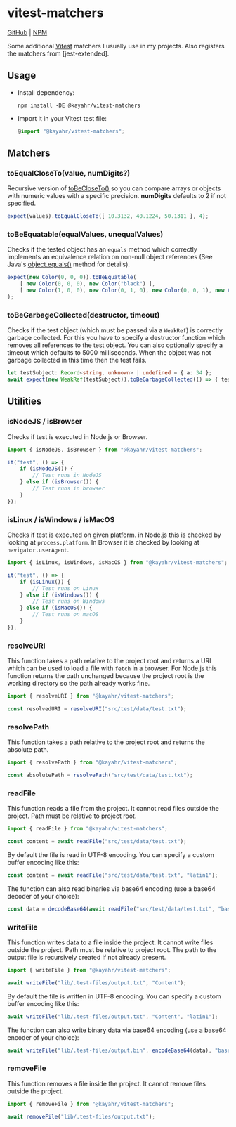 # vitest-matchers

[GitHub] | [NPM]

Some additional [Vitest] matchers I usually use in my projects. Also registers the matchers from [jest-extended].


## Usage

* Install dependency:

    ```
    npm install -DE @kayahr/vitest-matchers
    ```

* Import it in your Vitest test file:

    ```typescript
    @import "@kayahr/vitest-matchers";
    ```


## Matchers

### toEqualCloseTo(value, numDigits?)

Recursive version of [toBeCloseTo()] so you can compare arrays or objects with numeric values with a
specific precision. **numDigits** defaults to 2 if not specified.

```typescript
expect(values).toEqualCloseTo([ 10.3132, 40.1224, 50.1311 ], 4);
```

### toBeEquatable(equalValues, unequalValues)

Checks if the tested object has an `equals` method which correctly implements an equivalence relation on non-null object references (See Java's [object.equals()] method for details).

```typescript
expect(new Color(0, 0, 0)).toBeEquatable(
    [ new Color(0, 0, 0), new Color("black") ],
    [ new Color(1, 0, 0), new Color(0, 1, 0), new Color(0, 0, 1), new Color("white") ]
);
```

### toBeGarbageCollected(destructor, timeout)

Checks if the test object (which must be passed via a `WeakRef`) is correctly garbage collected. For this you have to specify a destructor function which
removes all references to the test object. You can also optionally specify a timeout which defaults to 5000 milliseconds. When the object was not garbage
collected in this time then the test fails.

```typescript
let testSubject: Record<string, unknown> | undefined = { a: 34 };
await expect(new WeakRef(testSubject)).toBeGarbageCollected(() => { testSubject = undefined; });
```

Utilities
---------

### isNodeJS / isBrowser

Checks if test is executed in Node.js or Browser.

```typescript
import { isNodeJS, isBrowser } from "@kayahr/vitest-matchers";

it("test", () => {
    if (isNodeJS()) {
        // Test runs in NodeJS
    } else if (isBrowser()) {
        // Test runs in browser
    }
});
```

### isLinux / isWindows / isMacOS

Checks if test is executed on given platform. in Node.js this is checked by looking at `process.platform`. In Browser it is checked by looking at `navigator.userAgent`.

```typescript
import { isLinux, isWindows, isMacOS } from "@kayahr/vitest-matchers";

it("test", () => {
    if (isLinux()) {
        // Test runs on Linux
    } else if (isWindows()) {
        // Test runs on Windows
    } else if (isMacOS()) {
        // Test runs on macOS
    }
});
```

### resolveURI

This function takes a path relative to the project root and returns a URI which can be used to load a file with `fetch` in a browser. For Node.js this function returns the path unchanged because the project root is the working directory so the path already works fine.

```typescript
import { resolveURI } from "@kayahr/vitest-matchers";

const resolvedURI = resolveURI("src/test/data/test.txt");
```

### resolvePath

This function takes a path relative to the project root and returns the absolute path.

```typescript
import { resolvePath } from "@kayahr/vitest-matchers";

const absolutePath = resolvePath("src/test/data/test.txt");
```

### readFile

This function reads a file from the project. It cannot read files outside the project. Path must be relative to project root.

```typescript
import { readFile } from "@kayahr/vitest-matchers";

const content = await readFile("src/test/data/test.txt");
```

By default the file is read in UTF-8 encoding. You can specify a custom buffer encoding like this:

```typescript
const content = await readFile("src/test/data/test.txt", "latin1");
```

The function can also read binaries via base64 encoding (use a base64 decoder of your choice):

```typescript
const data = decodeBase64(await readFile("src/test/data/test.txt", "base64"));
```

### writeFile

This function writes data to a file inside the project. It cannot write files outside the project. Path must be relative to project root. The path to the output file is recursively created if not already present.

```typescript
import { writeFile } from "@kayahr/vitest-matchers";

await writeFile("lib/.test-files/output.txt", "Content");
```

By default the file is written in UTF-8 encoding. You can specify a custom buffer encoding like this:

```typescript
await writeFile("lib/.test-files/output.txt", "Content", "latin1");
```

The function can also write binary data via base64 encoding (use a base64 encoder of your choice):

```typescript
await writeFile("lib/.test-files/output.bin", encodeBase64(data), "base64");
```

### removeFile

This function removes a file inside the project. It cannot remove files outside the project.

```typescript
import { removeFile } from "@kayahr/vitest-matchers";

await removeFile("lib/.test-files/output.txt");
```

[Vitest]: https://vitest.dev/
[toBeCloseTo()]: https://vitest.dev/api/expect#tobecloseto
[object.equals()]: https://docs.oracle.com/en/java/javase/14/docs/api/java.base/java/lang/Object.html#equals(java.lang.Object)
[GitHub]: https://github.com/kayahr/vitest-matchers
[NPM]: https://www.npmjs.com/package/@kayahr/vitest-matchers
